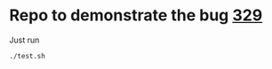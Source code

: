 # Repo to demonstrate the bug [329](https://github.com/devcontainers/cli/issues/329)

Just run

```bash
./test.sh
```
